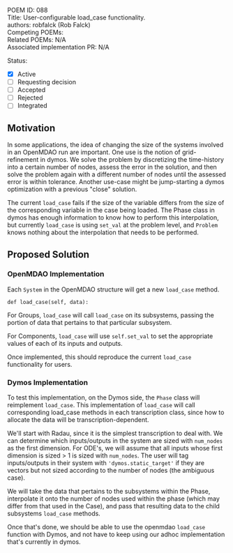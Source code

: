 POEM ID: 088  
Title: User-configurable load_case functionality.   
authors: robfalck (Rob Falck)  
Competing POEMs:  
Related POEMs:  N/A  
Associated implementation PR: N/A

Status:

- [x] Active
- [ ] Requesting decision
- [ ] Accepted 
- [ ] Rejected
- [ ] Integrated

## Motivation

In some applications, the idea of changing the size of the systems involved in an OpenMDAO run are important.
One use is the notion of grid-refinement in dymos.
We solve the problem by discretizing the time-history into a certain number of nodes, assess the error in the solution, and then solve the problem again with a different number of nodes until the assessed error is within tolerance.
Another use-case might be jump-starting a dymos optimization with a previous "close" solution.

The current `load_case` fails if the size of the variable differs from the size of the corresponding variable in the case being loaded.
The Phase class in dymos has enough information to know how to perform this interpolation, but currently `load_case` is using `set_val` at the problem level, and `Problem` knows nothing about the interpolation that needs to be performed.

## Proposed Solution

### OpenMDAO Implementation

Each `System` in the OpenMDAO structure will get a new `load_case` method.

```
def load_case(self, data):
```

For Groups, `load_case` will call `load_case` on its subsystems, passing the portion of data that pertains to that particular subsystem.

For Components, `load_case` will use `self.set_val` to set the appropriate values of each of its inputs and outputs.

Once implemented, this should reproduce the current `load_case` functionality for users.

### Dymos Implementation

To test this implementation, on the Dymos side, the `Phase` class will reimplement `load_case`.
This implementation of `load_case` will call corresponding load_case methods in each transcription class, since how to allocate the data will be transcription-dependent.

We'll start with Radau, since it is the simplest transcription to deal with.
We can determine which inputs/outputs in the system are sized with `num_nodes` as the first dimension.
For ODE's, we will assume that all inputs whose first dimension is sized > 1 is sized with `num_nodes`.
The user will tag inputs/outputs in their system with `'dymos.static_target'` if they are vectors but not sized according to the number of nodes (the ambiguous case).

We will take the data that pertains to the subsystems within the Phase, interpolate it onto the number of nodes used within the phase (which may differ from that used in the Case), and pass that resulting data to the child subsystems `load_case` methods.

Once that's done, we should be able to use the openmdao `load_case` function with Dymos, and not have to keep using our adhoc implementation that's currently in dymos.